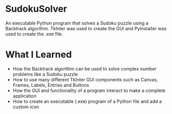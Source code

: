 # SudokuSolver
An executable Python program that solves a Sudoku puzzle using a Backtrack algorithm. TkInter was used to create the GUI and PyInstaller was used to create the .exe file.

# What I Learned
* How the Backtrack algorithm can be used to solve complex number problems like a Sudoku puzzle
* How to use many different TkInter GUI components such as Canvas, Frames, Labels, Entries and Buttons
* How the GUI and functionality of a program interact to make a complete application
* How to create an executable (.exe) program of a Python file and add a custom icon

